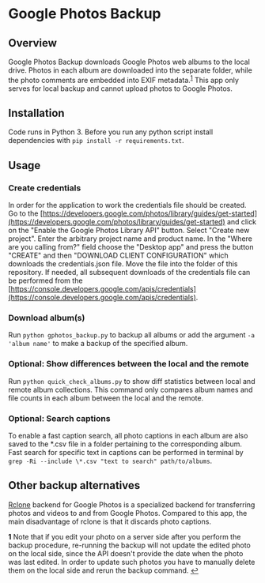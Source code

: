 # Google Photos Backup

## Overview

Google Photos Backup downloads Google Photos web albums to the local drive. Photos in each album are downloaded into the separate folder, while the photo comments are embedded into EXIF metadata.<sup id="a1">[1](#f1)</sup> This app only serves for local backup and cannot upload photos to Google Photos.

## Installation

Code runs in Python 3. Before you run any python script install dependencies with ```pip install -r requirements.txt```.

## Usage

### Create credentials

In order for the application to work the credentials file should be created. Go to the [https://developers.google.com/photos/library/guides/get-started](https://developers.google.com/photos/library/guides/get-started) and click on the "Enable the Google Photos Library API" button. Select "Create new project". Enter the arbitrary project name and product name. In the "Where are you calling from?" field choose the "Desktop app" and press the button "CREATE" and then "DOWNLOAD CLIENT CONFIGURATION" which downloads the credentials.json file. Move the file into the folder of this repository. If needed, all subsequent downloads of the credentials file can be performed from the [https://console.developers.google.com/apis/credentials](https://console.developers.google.com/apis/credentials).

### Download album(s)

Run ```python gphotos_backup.py``` to backup all albums or add the argument ```-a 'album name'``` to make a backup of the specified album.

### Optional: Show differences between the local and the remote

Run ```python quick_check_albums.py``` to show diff statistics between local and remote album collections. This command only compares album names and file counts in each album between the local and the remote.

### Optional: Search captions

To enable a fast caption search, all photo captions in each album are also saved to the *.csv file in a folder pertaining to the corresponding album. Fast search for specific text in captions can be performed in terminal by ```grep -Ri --include \*.csv "text to search" path/to/albums```.

## Other backup alternatives

[Rclone](https://rclone.org/googlephotos/) backend for Google Photos is a specialized backend for transferring photos and videos to and from Google Photos. Compared to this app, the main disadvantage of rclone is that it discards photo captions.

<b id="f1">1</b> Note that if you edit your photo on a server side after you perform the backup procedure, re-running the backup will not update the edited photo on the local side, since the API doesn't provide the date when the photo was last edited. In order to update such photos you have to manually delete them on the local side and rerun the backup command. [↩](#a1)
